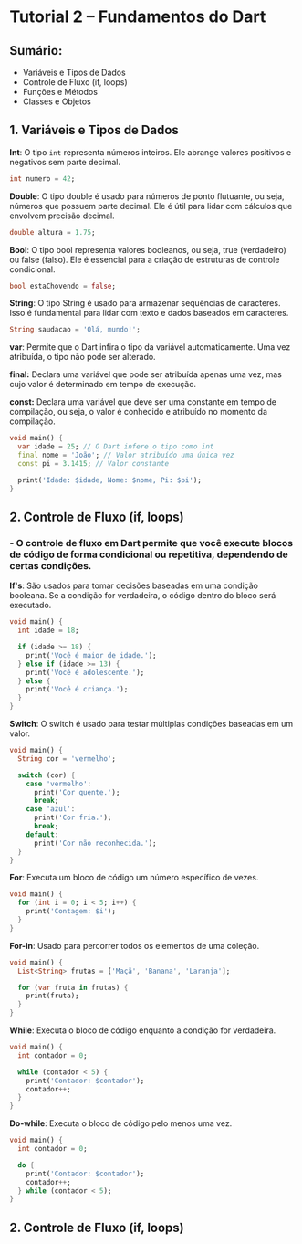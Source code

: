 # Tutorial 2 – Fundamentos do Dart

## Sumário:
- Variáveis e Tipos de Dados
- Controle de Fluxo (if, loops)
- Funções e Métodos
- Classes e Objetos

## 1. Variáveis e Tipos de Dados

**Int**: O tipo `int` representa números inteiros. Ele abrange valores positivos e negativos sem parte decimal.

```dart
int numero = 42;
```

**Double**: O tipo double é usado para números de ponto flutuante, ou seja, números que possuem parte decimal. Ele é útil para lidar com cálculos que envolvem precisão decimal.

```dart
double altura = 1.75;
```

**Bool**: O tipo bool representa valores booleanos, ou seja, true (verdadeiro) ou false (falso). Ele é essencial para a criação de estruturas de controle condicional.

```dart
bool estaChovendo = false;
```

**String**: O tipo String é usado para armazenar sequências de caracteres. Isso é fundamental para lidar com texto e dados baseados em caracteres.

```dart
String saudacao = 'Olá, mundo!';
```

**var**: Permite que o Dart infira o tipo da variável automaticamente. Uma vez atribuída, o tipo não pode ser alterado.

**final:** Declara uma variável que pode ser atribuída apenas uma vez, mas cujo valor é determinado em tempo de execução.

**const:** Declara uma variável que deve ser uma constante em tempo de compilação, ou seja, o valor é conhecido e atribuído no momento da compilação.


```dart
void main() {
  var idade = 25; // O Dart infere o tipo como int
  final nome = 'João'; // Valor atribuído uma única vez
  const pi = 3.1415; // Valor constante

  print('Idade: $idade, Nome: $nome, Pi: $pi');
}

```

## 2. Controle de Fluxo (if, loops)

### - O controle de fluxo em Dart permite que você execute blocos de código de forma condicional ou repetitiva, dependendo de certas condições.

**If's**: São usados para tomar decisões baseadas em uma condição booleana. Se a condição for verdadeira, o código dentro do bloco será executado.

```dart
void main() {
  int idade = 18;

  if (idade >= 18) {
    print('Você é maior de idade.');
  } else if (idade >= 13) {
    print('Você é adolescente.');
  } else {
    print('Você é criança.');
  }
}

```

**Switch**: O switch é usado para testar múltiplas condições baseadas em um valor.

```dart
void main() {
  String cor = 'vermelho';

  switch (cor) {
    case 'vermelho':
      print('Cor quente.');
      break;
    case 'azul':
      print('Cor fria.');
      break;
    default:
      print('Cor não reconhecida.');
  }
}

```

**For**: Executa um bloco de código um número específico de vezes.

```dart
void main() {
  for (int i = 0; i < 5; i++) {
    print('Contagem: $i');
  }
}

```

**For-in**: Usado para percorrer todos os elementos de uma coleção.

```dart
void main() {
  List<String> frutas = ['Maçã', 'Banana', 'Laranja'];

  for (var fruta in frutas) {
    print(fruta);
  }
}


```

**While**: Executa o bloco de código enquanto a condição for verdadeira.

```dart
void main() {
  int contador = 0;

  while (contador < 5) {
    print('Contador: $contador');
    contador++;
  }
}


```

**Do-while**: Executa o bloco de código pelo menos uma vez.

```dart
void main() {
  int contador = 0;

  do {
    print('Contador: $contador');
    contador++;
  } while (contador < 5);
}
```

## 2. Controle de Fluxo (if, loops)
